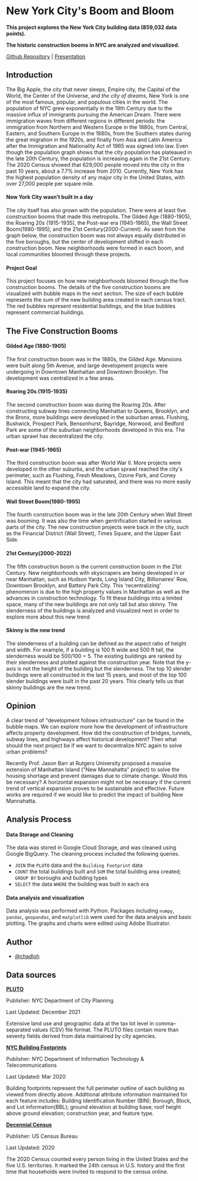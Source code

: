 
# New York City's Boom and Bloom

**This project explores the New York City building data (859,032 data points).**

**The historic construction booms in NYC are analyzed and visualized.**


[Github Repository](https://github.com/chadloh/proj1_nyc_building) |
[Presentation](http://link.com)







## Introduction

The Big Apple, the city that never sleeps, Empire city, the Capital of the World, the Center of the Universe, and *the city of dreams*, New York is one of the most famous, popular, and populous cities in the world.
The population of NYC grew exponentially in the 19th Century due to the massive influx of immigrants pursuing the American Dream. There were immigration waves from different regions in different periods: the immigration from Northern and Western Europe in the 1880s, from Central, Eastern, and Southern Europe in the 1880s, from the Southern states during the great migration in the 1920s, and finally from Asia and Latin America after the Immigration and Nationality Act of 1965 was signed into law. Even though the population graph shows that the city population has plateaued in the late 20th Century, the population is increasing again in the 21st Century. The 2020 Census showed that 629,000 people moved into the city in the past 10 years, about a 7.7% increase from 2010. Currently, New York has the highest population density of any major city in the United States, with over 27,000 people per square mile.

#### New York City wasn’t built in a day

The city itself has also grown with the population. There were at least five construction booms that made this metropolis. The Gilded Age (1880-1905), the Roaring 20s (1915-1935), the Post-war era (1945-1965), the Wall Street Boom(1980-1995), and the 21st Century(2000-Current). As seen from the graph below, the construction boom was not always equally distributed in the five boroughs, but the center of development shifted in each construction boom. New neighborhoods were formed in each boom, and local communities bloomed through these projects.

#### Project Goal

This project focuses on how new neighborhoods bloomed through the five construction booms. The details of the five construction booms are visualized with bubble maps in the next section. The size of each bubble represents the sum of the new building area created in each census tract. The red bubbles represent residential buildings, and the blue bubbles represent commercial buildings.


## The Five Construction Booms

#### Gilded Age (1880-1905)
The first construction boom was in the 1880s, the Gilded Age. Mansions were built along 5th Avenue, and large development projects were undergoing in Downtown Manhattan and Downtown Brooklyn. The development was centralized in a few areas.

#### Roaring 20s (1915-1935)
The second construction boom was during the Roaring 20s. After constructing subway lines connecting Manhattan to Queens, Brooklyn, and the Bronx, more buildings were developed in the suburban areas. Flushing, Bushwick, Prospect Park, Bensonhurst, Bayridge, Norwood, and Bedford Park are some of the suburban neighborhoods developed in this era. The urban sprawl has decentralized the city.

#### Post-war (1945-1965)
The third construction boom was after World War II. More projects were developed in the other suburbs, and the urban sprawl reached the city's perimeter, such as Flushing, Fresh Meadows, Ozone Park, and Coney Island. This meant that the city had saturated, and there was no more easily accessible land to expand the city.

#### Wall Street Boom(1980-1995)
The fourth construction boom was in the late 20th Century when Wall Street was booming. It was also the time when gentrification started in various parts of the city. The new construction projects were back in the city, such as the Financial District (Wall Street), Times Square, and the Upper East Side.

#### 21st Century(2000-2022)
The fifth construction boom is the current construction boom in the 21st Century. New neighborhoods with skyscrapers are being developed in or near Manhattan, such as Hudson Yards, Long Island City, Billionaires' Row, Downtown Brooklyn, and Battery Park City. This 'recentralizing' phenomenon is due to the high property values in Manhattan as well as the advances in construction technology. To fit these buildings into a limited space, many of the new buildings are not only tall but also skinny. The slenderness of the buildings is analyzed and visualized next in order to explore more about this new trend

#### Skinny is the new trend
The slenderness of a building can be defined as the aspect ratio of height and width. For example, if a building is 100 ft wide and 500 ft tall, the slenderness would be 500/100 = 5. The existing buildings are ranked by their slenderness and plotted against the construction year. Note that the y-axis is not the height of the building but the slenderness. The top 10 slender buildings were all constructed in the last 15 years, and most of the top 100 slender buildings were built in the past 20 years. This clearly tells us that skinny buildings are the new trend.






## Opinion

A clear trend of "development follows infrastructure" can be found in the bubble maps. We can explore more how the development of infrastructure affects property development. How did the construction of bridges, tunnels, subway lines, and highways affect historical development? Then what should the next project be if we want to decentralize NYC again to solve urban problems?

Recently Prof. Jason Barr at Rutgers University proposed a massive extension of Manhattan Island ("New Mannahatta" project) to solve the housing shortage and prevent damages due to climate change. Would this be necessary? A horizontal expansion might not be necessary if the current trend of vertical expansion proves to be sustainable and effective. Future works are required if we would like to predict the impact of building New Mannahatta. 

## Analysis Process

#### Data Storage and Cleaning

The data was stored in Google Cloud Storage, and was cleaned using Google BigQuery. The cleaning process included the following queries.
- `JOIN` the `PLUTO` data and the `Building Footprint` data
- `COUNT` the total buildings built and `SUM` the total building area created; `GROUP BY` boroughs and building types
- `SELECT` the data `WHERE` the building was built in each era

#### Data analysis and visualization

Data analysis was performed with Python. Packages including `numpy`, `pandas`, `geopandas`, and `matplotlib` were used for the data analysis and basic plotting. The graphs and charts were edited using Adobe Illustrator.




## Author

- [@chadloh](https://github.com/chadloh)


## Data sources

[**PLUTO**](https://www1.nyc.gov/site/planning/data-maps/open-data.page#pluto)

Publisher: NYC Department of City Planning

Last Updated: December 2021

Extensive land use and geographic data at the tax lot level in comma–separated values (CSV) file format. The PLUTO files contain more than seventy fields derived from data maintained by city agencies.


[**NYC Building Footprints**](https://data.cityofnewyork.us/Housing-Development/Building-Footprints/nqwf-w8eh)

Publisher: NYC Department of Information Technology & Telecommunications

Last Updated: Mar 2020

Building footprints represent the full perimeter outline of each building as viewed from directly above. Additional attribute information maintained for each feature includes: Building Identification Number (BIN); Borough, Block, and Lot information(BBL); ground elevation at building base; roof height above ground elevation; construction year, and feature type.


[**Decennial Census**](https://data.census.gov/cedsci/)

Publisher: US Census Bureau

Last Updated: 2020

The 2020 Census counted every person living in the United States and the five U.S. territories. It marked the 24th census in U.S. history and the first time that households were invited to respond to the census online.
